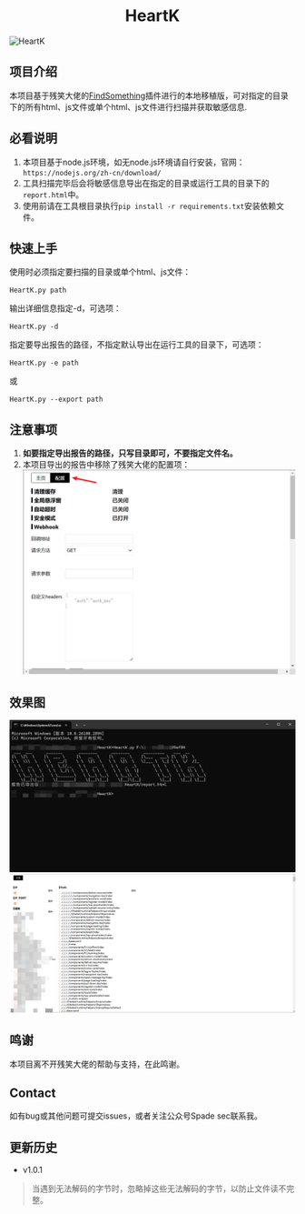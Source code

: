 <h1 align="center">HeartK</h1>

![HeartK](https://socialify.git.ci/0xsdeo/HeartK/image?description=1&font=Jost&forks=1&logo=https%3A%2F%2Favatars.githubusercontent.com%2Fu%2F174475975%3Fv%3D4&owner=1&pattern=Floating+Cogs&stargazers=1&theme=Dark)

## 项目介绍

本项目基于残笑大佬的<a href="https://github.com/momosecurity/FindSomething">FindSomething</a>插件进行的本地移植版，可对指定的目录下的所有html、js文件或单个html、js文件进行扫描并获取敏感信息.

## 必看说明

1. 本项目基于node.js环境，如无node.js环境请自行安装，官网：`https://nodejs.org/zh-cn/download/`
2. 工具扫描完毕后会将敏感信息导出在指定的目录或运行工具的目录下的`report.html`中。
3. 使用前请在工具根目录执行`pip install -r requirements.txt`安装依赖文件。

## 快速上手

使用时必须指定要扫描的目录或单个html、js文件：
```shell
HeartK.py path
```

输出详细信息指定-d，可选项：
```shell
HeartK.py -d
```

指定要导出报告的路径，不指定默认导出在运行工具的目录下，可选项：
```shell
HeartK.py -e path
```
或
```shell
HeartK.py --export path
```

## 注意事项

1. **如要指定导出报告的路径，只写目录即可，不要指定文件名。**
2. 本项目导出的报告中移除了残笑大佬的配置项：
![1737379288373](image/README/1737379288373.png)

## 效果图

![1737378610051](image/README/1737378610051.png)
![1737378564084](image/README/1737378564084.png)

## 鸣谢

本项目离不开残笑大佬的帮助与支持，在此鸣谢。

## Contact

如有bug或其他问题可提交issues，或者关注公众号Spade sec联系我。

## 更新历史

- v1.0.1

> 当遇到无法解码的字节时，忽略掉这些无法解码的字节，以防止文件读不完整。
